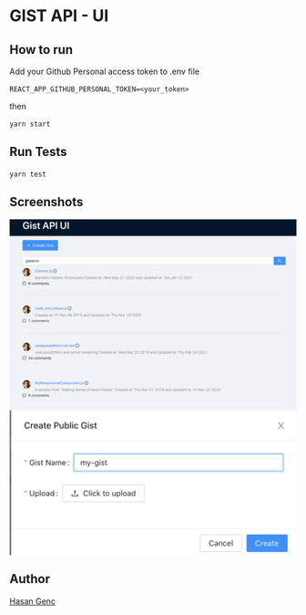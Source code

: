 # GIST API - UI

## How to run
Add your Github Personal access token to .env file
```
REACT_APP_GITHUB_PERSONAL_TOKEN=<your_token>
```
then
```
yarn start
```

## Run Tests
```
yarn test
```

## Screenshots
<div>
    <img align="top" src="/doc/list.png"/>
    <img align="top" src="/doc/create.png"/>
</div>

## Author
[Hasan Genc](hasangenc.istanbul@gmail.com)
